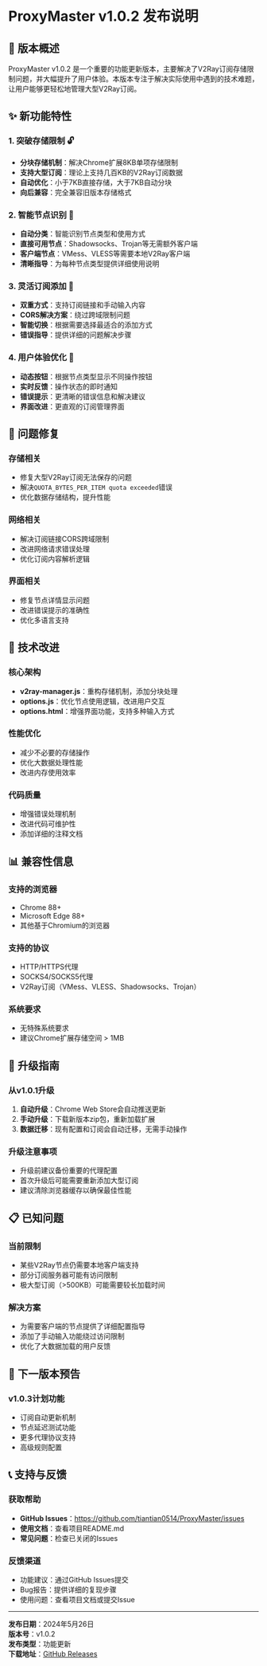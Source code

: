 # ProxyMaster v1.0.2 发布说明

## 🚀 版本概述

ProxyMaster v1.0.2 是一个重要的功能更新版本，主要解决了V2Ray订阅存储限制问题，并大幅提升了用户体验。本版本专注于解决实际使用中遇到的技术难题，让用户能够更轻松地管理大型V2Ray订阅。

## ✨ 新功能特性

### 1. 突破存储限制 🔓
- **分块存储机制**：解决Chrome扩展8KB单项存储限制
- **支持大型订阅**：理论上支持几百KB的V2Ray订阅数据
- **自动优化**：小于7KB直接存储，大于7KB自动分块
- **向后兼容**：完全兼容旧版本存储格式

### 2. 智能节点识别 🧠
- **自动分类**：智能识别节点类型和使用方式
- **直接可用节点**：Shadowsocks、Trojan等无需额外客户端
- **客户端节点**：VMess、VLESS等需要本地V2Ray客户端
- **清晰指导**：为每种节点类型提供详细使用说明

### 3. 灵活订阅添加 📝
- **双重方式**：支持订阅链接和手动输入内容
- **CORS解决方案**：绕过跨域限制问题
- **智能切换**：根据需要选择最适合的添加方式
- **错误指导**：提供详细的问题解决步骤

### 4. 用户体验优化 🎨
- **动态按钮**：根据节点类型显示不同操作按钮
- **实时反馈**：操作状态的即时通知
- **错误提示**：更清晰的错误信息和解决建议
- **界面改进**：更直观的订阅管理界面

## 🐛 问题修复

### 存储相关
- 修复大型V2Ray订阅无法保存的问题
- 解决`QUOTA_BYTES_PER_ITEM quota exceeded`错误
- 优化数据存储结构，提升性能

### 网络相关
- 解决订阅链接CORS跨域限制
- 改进网络请求错误处理
- 优化订阅内容解析逻辑

### 界面相关
- 修复节点详情显示问题
- 改进错误提示的准确性
- 优化多语言支持

## 🔧 技术改进

### 核心架构
- **v2ray-manager.js**：重构存储机制，添加分块处理
- **options.js**：优化节点使用逻辑，改进用户交互
- **options.html**：增强界面功能，支持多种输入方式

### 性能优化
- 减少不必要的存储操作
- 优化大数据处理性能
- 改进内存使用效率

### 代码质量
- 增强错误处理机制
- 改进代码可维护性
- 添加详细的注释文档

## 📊 兼容性信息

### 支持的浏览器
- Chrome 88+
- Microsoft Edge 88+
- 其他基于Chromium的浏览器

### 支持的协议
- HTTP/HTTPS代理
- SOCKS4/SOCKS5代理
- V2Ray订阅（VMess、VLESS、Shadowsocks、Trojan）

### 系统要求
- 无特殊系统要求
- 建议Chrome扩展存储空间 > 1MB

## 🚀 升级指南

### 从v1.0.1升级
1. **自动升级**：Chrome Web Store会自动推送更新
2. **手动升级**：下载新版本zip包，重新加载扩展
3. **数据迁移**：现有配置和订阅会自动迁移，无需手动操作

### 升级注意事项
- 升级前建议备份重要的代理配置
- 首次升级后可能需要重新添加大型订阅
- 建议清除浏览器缓存以确保最佳性能

## 📋 已知问题

### 当前限制
- 某些V2Ray节点仍需要本地客户端支持
- 部分订阅服务器可能有访问限制
- 极大型订阅（>500KB）可能需要较长加载时间

### 解决方案
- 为需要客户端的节点提供了详细配置指导
- 添加了手动输入功能绕过访问限制
- 优化了大数据加载的用户反馈

## 🔮 下一版本预告

### v1.0.3计划功能
- 订阅自动更新机制
- 节点延迟测试功能
- 更多代理协议支持
- 高级规则配置

## 📞 支持与反馈

### 获取帮助
- **GitHub Issues**：https://github.com/tiantian0514/ProxyMaster/issues
- **使用文档**：查看项目README.md
- **常见问题**：检查已关闭的Issues

### 反馈渠道
- 功能建议：通过GitHub Issues提交
- Bug报告：提供详细的复现步骤
- 使用问题：查看项目文档或提交Issue

---

**发布日期**：2024年5月26日  
**版本号**：v1.0.2  
**发布类型**：功能更新  
**下载地址**：[GitHub Releases](https://github.com/tiantian0514/ProxyMaster/releases/tag/v1.0.2) 